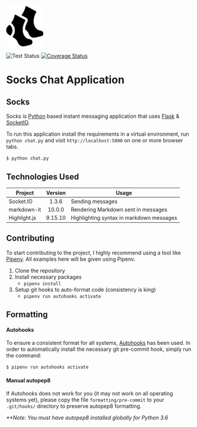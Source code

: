 <img src="app/static/socks.png" width="100" style="background: white; border-radius: 5px"/>

![Test Status](https://github.com/awtrimpe/socks-chat/workflows/Python%20application/badge.svg)
[![Coverage Status](https://coveralls.io/repos/github/awtrimpe/socks-chat/badge.svg?branch=master)](https://coveralls.io/github/awtrimpe/socks-chat?branch=master)

# Socks Chat Application

## Socks

Socks is [Python](https://www.python.org/) based instant messaging application that
uses [Flask](https://palletsprojects.com/p/flask/) & [SocketIO](https://socket.io/).

To run this application install the requirements in a virtual environment, run `python chat.py`
and visit `http://localhost:5000` on one or more browser tabs.

    $ python chat.py

## Technologies Used

| Project      | Version | Usage                                    |
| ------------ | :-----: | ---------------------------------------- |
| Socket.IO    |  1.3.6  | Sending messages                         |
| markdown-it  | 10.0.0  | Rendering Markdown sent in messages      |
| Highlight.js | 9.15.10 | Highlighting syntax in markdown messages |

## Contributing

To start contributing to the project, I highly recommend using a tool like [Pipenv](https://github.com/pypa/pipenv).
All examples here will be given using Pipenv.

1. Clone the repository
2. Install necessary packages
   - `pipenv install`
3. Setup git hooks to auto-format code (consistency is king)
   - `pipenv run autohooks activate`

## Formatting

#### Autohooks

To ensure a consistent format for all systems, [Autohooks](https://pypi.org/project/autohooks/)
has been used. In order to automatically install the necessary git pre-commit hook,
simply run the command:

    $ pipenv run autohooks activate

#### Manual autopep8

If Autohooks does not work for you (it may not work on all operating systems yet),
please copy the file `formatting/pre-commit` to your `.git/hooks/` directory to preserve
autopep8 formatting.

_\*\*Note: You must have autopep8 installed globally for Python 3.6_
